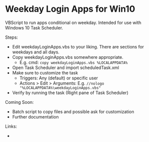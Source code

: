 # Weekday Login Apps for Win10

VBScript to run apps conditional on weekday.  Intended for use with Windows 10 Task Scheduler.

Steps:

- Edit weekdayLoginApps.vbs to your liking.  There are sections for weekdays and all days.
- Copy weekdayLoginApps.vbs somewhere appropriate.
  - E.g. cmd: `copy weekdayLoginApps.vbs %LOCALAPPDATA%`
- Open Task Scheduler and import scheduledTask.xml
- Make sure to customize the task
  - Triggers: Any (default) or specific user
  - Actions > Edit > Arguments: E.g. `//nologo "%LOCALAPPDATA%\weekdayLoginApps.vbs"`
- Verify by running the task (Right pane of Task Scheduler)

Coming Soon:

- Batch script to copy files and possible ask for customization
- Further documentation

Links:

- 
